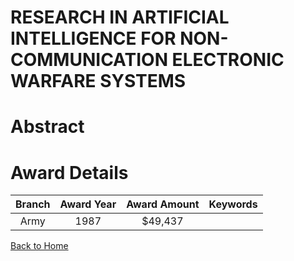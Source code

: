 
RESEARCH IN ARTIFICIAL INTELLIGENCE FOR NON-COMMUNICATION ELECTRONIC WARFARE SYSTEMS
====================================================================================

# Abstract


  

# Award Details

|Branch|Award Year|Award Amount|Keywords|
| :---: | :---: | :---: | :---: |
|Army|1987|$49,437||
  
  


[Back to Home](https://github.com/chrischow/dod_sbir_awards#899)